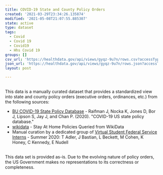 ```yaml
---
title: COVID-19 State and County Policy Orders
created: '2021-03-29T23:34:26.135874'
modified: '2021-05-08T21:07:55.885307'
state: active
type: dataset
tags:
  - Covid
  - Covid 19
  - Covid19
  - Hhs Covid 19
groups: []
csv_url: 'https://healthdata.gov/api/views/gyqz-9u7n/rows.csv?accessType=DOWNLOAD'
json_url: 'https://healthdata.gov/api/views/gyqz-9u7n/rows.json?accessType=DOWNLOAD'
layout: post

---
```

<br>This data is a manually curated dataset that provides a standardized view into state and county policy orders (executive orders, ordinances, etc.) from the following sources:</br>
<ul>
<li><a href="https://www.tinyurl.com/statepolicies">BU COVID-19 State Policy Database</a> - Raifman J, Nocka K, Jones D, Bor J, Lipson S, Jay J, and Chan P. (2020). "COVID-19 US state policy database."</li>
<li><a href="https://www.wikidata.org/wiki/Q88509703">wikidata</a> - Stay At Home Policies Queried from WikiData</li>
<li>Manual curation by a dedicated group of <a href="https://vsfs.state.gov/">Virtual Student Federal Service Interns</a> - Summer 2020: T Adler, J Bastian, L Beckett, M Cohen, K Honey, C Kennedy, E Nudell</li>
</ul>
<br>This data set is provided as-is. Due to the evolving nature of policy orders, the US Government makes no representations to its correctness or completeness.</br>
